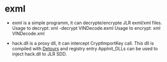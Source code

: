 # exml

- exml is a simple programm, it can decrypte/encrypte JLR exml/xml files.
Usage to decrypt: xml -decrypt VINDecode.exml
Usage to encrypt: xml VINDecode.xml

- hack.dll is a proxy dll, it can intercept CryptImportKey call.
This dll is compiled with [Detours](https://github.com/microsoft/Detours) and registry entry AppInit_DLLs can be used to inject hack.dll to JLR SDD.

